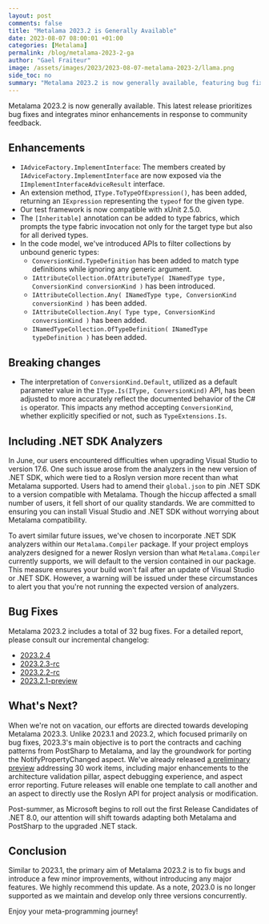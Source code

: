 ```yaml
---
layout: post 
comments: false
title: "Metalama 2023.2 is Generally Available"
date: 2023-08-07 08:00:01 +01:00
categories: [Metalama]
permalink: /blog/metalama-2023-2-ga
author: "Gael Fraiteur"
image: /assets/images/2023/2023-08-07-metalama-2023-2/llama.png
side_toc: no
summary: "Metalama 2023.2 is now generally available, featuring bug fixes and minor enhancements based on community feedback. The update also includes .NET SDK analyzers within the Metalama.Compiler package to ensure compatibility with Visual Studio and .NET SDK updates."
---
```


Metalama 2023.2 is now generally available. This latest release prioritizes bug fixes and integrates minor enhancements in response to community feedback.

## Enhancements 

- `IAdviceFactory.ImplementInterface`: The members created by `IAdviceFactory.ImplementInterface` are now exposed via the `IImplementInterfaceAdviceResult` interface.
- An extension method, `IType.ToTypeOfExpression()`, has been added, returning an `IExpression` representing the `typeof` for the given type. 
- Our test framework is now compatible with xUnit 2.5.0.
- The `[Inheritable]` annotation can be added to type fabrics, which prompts the type fabric invocation not only for the target type but also for all derived types. 
- In the code model, we've introduced APIs to filter collections by unbound generic types:
   *  `ConversionKind.TypeDefinition` has been added to match type definitions while ignoring any generic argument.
   *  `IAttributeCollection.OfAttributeType( INamedType type, ConversionKind conversionKind )` has been introduced.
   *  `IAttributeCollection.Any( INamedType type, ConversionKind conversionKind )` has been added.
   *  `IAttributeCollection.Any( Type type, ConversionKind conversionKind )` has been added.
   *  `INamedTypeCollection.OfTypeDefinition( INamedType typeDefinition )` has been added.

## Breaking changes

* The interpretation of `ConversionKind.Default`, utilized as a default parameter value in the `IType.Is(IType, ConversionKind)` API, has been adjusted to more accurately reflect the documented behavior of the C# `is` operator. This impacts any method accepting `ConversionKind`, whether explicitly specified or not, such as `TypeExtensions.Is`.

## Including .NET SDK Analyzers 

In June, our users encountered difficulties when upgrading Visual Studio to version 17.6. One such issue arose from the analyzers in the new version of .NET SDK, which were tied to a Roslyn version more recent than what Metalama supported. Users had to amend their `global.json` to pin .NET SDK to a version compatible with Metalama. Though the hiccup affected a small number of users, it fell short of our quality standards. We are committed to ensuring you can install Visual Studio and .NET SDK without worrying about Metalama compatibility.

To avert similar future issues, we've chosen to incorporate .NET SDK analyzers within our `Metalama.Compiler` package. If your project employs analyzers designed for a newer Roslyn version than what `Metalama.Compiler` currently supports, we will default to the version contained in our package. This measure ensures your build won't fail after an update of Visual Studio or .NET SDK. However, a warning will be issued under these circumstances to alert you that you're not running the expected version of analyzers.

## Bug Fixes 

Metalama 2023.2 includes a total of 32 bug fixes. For a detailed report, please consult our incremental changelog:

* [2023.2.4](https://github.com/orgs/metalama/discussions/208)
* [2023.2.3-rc](https://github.com/orgs/metalama/discussions/204)
* [2023.2.2-rc](https://github.com/orgs/metalama/discussions/185)
* [2023.2.1-preview](https://github.com/orgs/metalama/discussions/168#discussion-5345108)

## What's Next?

When we're not on vacation, our efforts are directed towards developing Metalama 2023.3. Unlike 2023.1 and 2023.2, which focused primarily on bug fixes, 2023.3's main objective is to port the contracts and caching patterns from PostSharp to Metalama, and lay the groundwork for porting the NotifyPropertyChanged aspect. We've already released [a preliminary preview](https://github.com/orgs/metalama/discussions/196) addressing 30 work items, including major enhancements to the architecture validation pillar, aspect debugging experience, and aspect error reporting. Future releases will enable one template to call another and an aspect to directly use the Roslyn API for project analysis or modification.

Post-summer, as Microsoft begins to roll out the first Release Candidates of .NET 8.0, our attention will shift towards adapting both Metalama and PostSharp to the upgraded .NET stack. 

## Conclusion

Similar to 2023.1, the primary aim of Metalama 2023.2 is to fix bugs and introduce a few minor improvements, without introducing any major features. We highly recommend this update. As a note, 2023.0 is no longer supported as we maintain and develop only three versions concurrently.

Enjoy your meta-programming journey!

